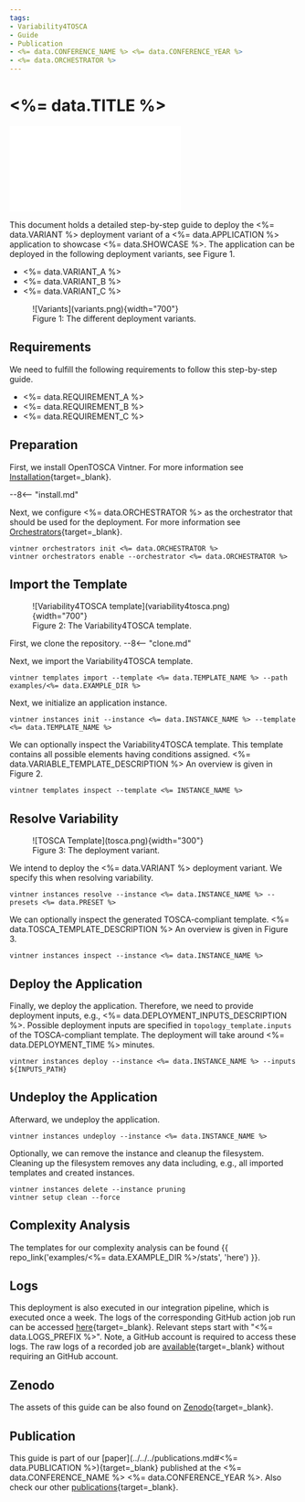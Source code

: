 ```yaml
---
tags:
- Variability4TOSCA
- Guide
- Publication
- <%= data.CONFERENCE_NAME %> <%= data.CONFERENCE_YEAR %>
- <%= data.ORCHESTRATOR %>
---
```



# <%= data.TITLE %>

<div class="video-wrap">
  <div class="video-container">
    <iframe src="<%= data.YOUTUBE %>" title="YouTube video player" frameborder="0" allow="accelerometer; autoplay; clipboard-write; encrypted-media; gyroscope; picture-in-picture; web-share" allowfullscreen></iframe>
 </div>
</div>

This document holds a detailed step-by-step guide to deploy the <%= data.VARIANT %> deployment variant of a <%= data.APPLICATION %> application to showcase <%= data.SHOWCASE %>.
The application can be deployed in the following deployment variants, see Figure 1.

- <%= data.VARIANT_A %>
- <%= data.VARIANT_B %>
- <%= data.VARIANT_C %>

<figure markdown>
  ![Variants](variants.png){width="700"}
  <figcaption>Figure 1: The different deployment variants.</figcaption>
</figure>

## Requirements

We need to fulfill the following requirements to follow this step-by-step guide.

- <%= data.REQUIREMENT_A %>
- <%= data.REQUIREMENT_B %>
- <%= data.REQUIREMENT_C %>

## Preparation

First, we install OpenTOSCA Vintner.
For more information see [Installation](../../../installation.md){target=_blank}.

--8<-- "install.md"

Next, we configure <%= data.ORCHESTRATOR %> as the orchestrator that should be used for the deployment.
For more information see [Orchestrators](../../../orchestrators.md){target=_blank}.

```shell linenums="1"
vintner orchestrators init <%= data.ORCHESTRATOR %>
vintner orchestrators enable --orchestrator <%= data.ORCHESTRATOR %>
```

## Import the Template

<figure markdown>
  ![Variability4TOSCA template](variability4tosca.png){width="700"}
  <figcaption>Figure 2: The Variability4TOSCA template.</figcaption>
</figure>

First, we clone the repository.
--8<-- "clone.md"

Next, we import the Variability4TOSCA template.

```shell linenums="1"
vintner templates import --template <%= data.TEMPLATE_NAME %> --path examples/<%= data.EXAMPLE_DIR %>
```

Next, we initialize an application instance.

```shell linenums="1"
vintner instances init --instance <%= data.INSTANCE_NAME %> --template <%= data.TEMPLATE_NAME %>
```

We can optionally inspect the Variability4TOSCA template.
This template contains all possible elements having conditions assigned.
<%= data.VARIABLE_TEMPLATE_DESCRIPTION %>
An overview is given in Figure 2.

```shell linenums="1"
vintner templates inspect --template <%= INSTANCE_NAME %>
```

## Resolve Variability

<figure markdown>
  ![TOSCA Template](tosca.png){width="300"}
  <figcaption>Figure 3: The deployment variant.</figcaption>
</figure>

We intend to deploy the <%= data.VARIANT %> deployment variant.
We specify this when resolving variability.

```shell linenums="1"
vintner instances resolve --instance <%= data.INSTANCE_NAME %> --presets <%= data.PRESET %>
```

We can optionally inspect the generated TOSCA-compliant template.
<%= data.TOSCA_TEMPLATE_DESCRIPTION %>
An overview is given in Figure 3.

```shell linenums="1"
vintner instances inspect --instance <%= data.INSTANCE_NAME %>
```

## Deploy the Application

Finally, we deploy the application.
Therefore, we need to provide deployment inputs, e.g., <%= data.DEPLOYMENT_INPUTS_DESCRIPTION %>.
Possible deployment inputs are specified in `topology_template.inputs` of the TOSCA-compliant template.
The deployment will take around <%= data.DEPLOYMENT_TIME %> minutes.

```shell linenums="1"
vintner instances deploy --instance <%= data.INSTANCE_NAME %> --inputs ${INPUTS_PATH}
```

## Undeploy the Application

Afterward, we undeploy the application.

```shell linenums="1"
vintner instances undeploy --instance <%= data.INSTANCE_NAME %>
```

Optionally, we can remove the instance and cleanup the filesystem.
Cleaning up the filesystem removes any data including, e.g., all imported templates and created instances.

```shell linenums="1"
vintner instances delete --instance pruning
vintner setup clean --force
```

## Complexity Analysis

The templates for our complexity analysis can be found {{ repo_link('examples/<%= data.EXAMPLE_DIR %>/stats', 'here') }}.

## Logs

This deployment is also executed in our integration pipeline, which is executed once a week.
The logs of the corresponding GitHub action job run can be accessed [here](https://github.com/OpenTOSCA/opentosca-vintner/actions/workflows/night.yaml){target=_blank}.
Relevant steps start with "<%= data.LOGS_PREFIX %>".
Note, a GitHub account is required to access these logs.
The raw logs of a recorded job are [available](./logs.txt){target=_blank} without requiring an GitHub account.

## Zenodo

The assets of this guide can be also found on [Zenodo](<%= data.ZENODO %>){target=_blank}.

## Publication

This guide is part of our [paper](../../../publications.md#<%= data.PUBLICATION %>){target=_blank} published at the <%= data.CONFERENCE_NAME %> <%= data.CONFERENCE_YEAR %>.
Also check our other [publications](../../../publications.md){target=_blank}.

